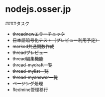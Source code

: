 # nodejs.osser.jp

####タスク

+ ~~threadnewエラーチェック~~
+ ~~日本語暗号化テスト（プレビュー利用予定）~~
+ ~~marked共通関数作成~~
+ ~~threadプレビュー~~
+ ~~thread編集機能~~
+ ~~thread-mydraft一覧~~
+ ~~thread-mylist一覧~~
+ ~~thread-myanswer一覧~~
+ ~~ページング処理~~
+ Redmine管理移行
